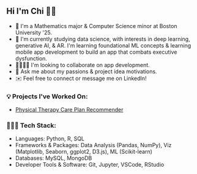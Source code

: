 <!--
**chi-nzerem/chi-nzerem** is a ✨ _special_ ✨ repository because its `README.md` (this file) appears on your GitHub profile.
-->

## Hi I'm Chi 👋🏾

- 🔭 I'm a Mathematics major & Computer Science minor at Boston University '25.
- 🌱 I'm currently studying data science, with interests in deep learning, generative AI, & AR. I'm learning foundational ML concepts & learning mobile app development to build an app that combats executive dysfunction.
- 🫱🏾‍🫲🏼 I'm looking to collaborate on app development.
- 💬 Ask me about my passions & project idea motivations.
- ✉️ Feel free to connect or message me on LinkedIn!

### 💡 Projects I've Worked On:
* [Physical Therapy Care Plan Recommender](https://github.com/gabbypile12/PhysicalTherapyRecommender)

### 👩🏾‍💻 Tech Stack:
* Languages: Python, R, SQL
* Frameworks & Packages: Data Analysis (Pandas, NumPy), Viz (Matplotlib, Seaborn, ggplot2, D3.js), ML (Scikit-learn)
* Databases: MySQL, MongoDB
* Developer Tools & Software: Git, Jupyter, VSCode, RStudio
